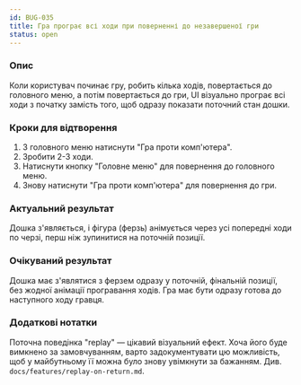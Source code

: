 ```yaml
---
id: BUG-035
title: Гра програє всі ходи при поверненні до незавершеної гри
status: open
---
```


### Опис

Коли користувач починає гру, робить кілька ходів, повертається до головного меню, а потім повертається до гри, UI візуально програє всі ходи з початку замість того, щоб одразу показати поточний стан дошки.

### Кроки для відтворення

1. З головного меню натиснути "Гра проти комп'ютера".
2. Зробити 2-3 ходи.
3. Натиснути кнопку "Головне меню" для повернення до головного меню.
4. Знову натиснути "Гра проти комп'ютера" для повернення до гри.

### Актуальний результат

Дошка з'являється, і фігура (ферзь) анімується через усі попередні ходи по черзі, перш ніж зупинитися на поточній позиції.

### Очікуваний результат

Дошка має з'являтися з ферзем одразу у поточній, фінальній позиції, без жодної анімації програвання ходів. Гра має бути одразу готова до наступного ходу гравця.

### Додаткові нотатки

Поточна поведінка "replay" — цікавий візуальний ефект. Хоча його буде вимкнено за замовчуванням, варто задокументувати цю можливість, щоб у майбутньому її можна було знову увімкнути за бажанням. Див. `docs/features/replay-on-return.md`. 